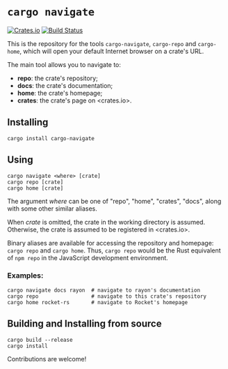 # `cargo navigate`

[![Crates.io](https://img.shields.io/crates/v/cargo-navigate.svg)](https://crates.io/crates/cargo-navigate) [![Build Status](https://travis-ci.org/Enet4/cargo-navigate.svg?branch=master)](https://travis-ci.org/Enet4/cargo-navigate)

This is the repository for the tools `cargo-navigate`, `cargo-repo` and `cargo-home`,
which will open your default Internet browser on a crate's URL.

The main tool allows you to navigate to:

- **repo**: the crate's repository;
- **docs**: the crate's documentation;
- **home**: the crate's homepage;
- **crates**: the crate's page on <crates.io>.

## Installing

```
cargo install cargo-navigate
```

## Using

```
cargo navigate <where> [crate]
cargo repo [crate]
cargo home [crate]
```

The argument _where_ can be one of "repo", "home", "crates", "docs", along with some other similar aliases.

When _crate_ is omitted, the crate in the working directory is assumed.
Otherwise, the crate is assumed to be registered in <crates.io>.

Binary aliases are available for accessing the repository and homepage: `cargo repo` and `cargo home`.
Thus, `cargo repo` would be the Rust equivalent of `npm repo` in the JavaScript development environment.

### Examples:

```
cargo navigate docs rayon  # navigate to rayon's documentation
cargo repo                 # navigate to this crate's repository
cargo home rocket-rs       # navigate to Rocket's homepage
```

## Building and Installing from source

```
cargo build --release
cargo install
```

Contributions are welcome!
